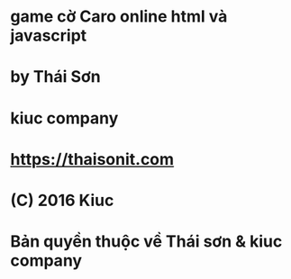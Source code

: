 # game cờ Caro online html và javascript
# by Thái Sơn
# kiuc company
# https://thaisonit.com
# (C) 2016 Kiuc
# Bản quyền thuộc về Thái sơn & kiuc company
